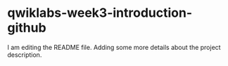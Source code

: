# qwiklabs-week3-introduction-github
I am editing the README file. Adding some more details about the project description.

